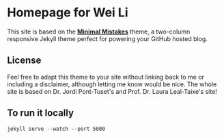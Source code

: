 # Homepage for Wei Li

This site is based on the **[Minimal Mistakes](http://mmistakes.github.io/minimal-mistakes)** theme, a two-column responsive Jekyll theme perfect for powering your GitHub hosted blog.


## License

Feel free to adapt this theme to your site without linking back to me or including a disclaimer, although letting me know would be nice.
The whole site is based on Dr. Jordi Pont-Tuset's and Prof. Dr. Laura Leal-Taixe's site!

## To run it locally
```
jekyll serve --watch --port 5000
```